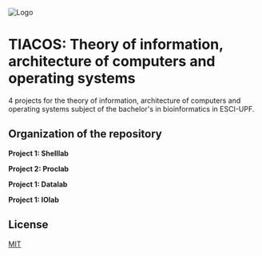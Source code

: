 
![Logo](https://eu01.edcwb.com/buscador/img/centros/logogrande/54808-a088d273bd364fc39011c52eaac0ee03.png)


# TIACOS: Theory of information, architecture of computers and operating systems

4 projects for the theory of information, architecture of computers and operating systems subject of the bachelor's in bioinformatics in ESCI-UPF.

## Organization of the repository

**Project 1: Shelllab**

**Project 2: Proclab**

**Project 1: Datalab**

**Project 1: IOlab**



## License

[MIT](https://choosealicense.com/licenses/mit/)
